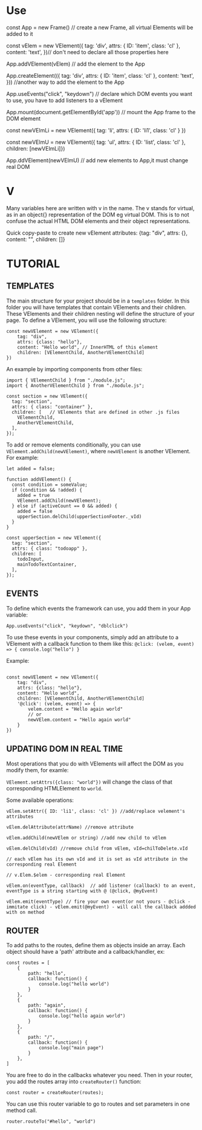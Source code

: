 # Use
const App = new Frame() //  create a new Frame, all virtual Elements will be added to it

const vElem = new VElement({ tag: 'div', attrs: { ID: 'item', class: 'cl' }, content: 'text', })// don't need to declare all those properties here

App.addVElement(vElem) // add the element to the App

App.createElement(({ tag: 'div', attrs: { ID: 'item', class: 'cl' }, content: 'text', })) //another way to add the element to the App

App.useEvents("click", "keydown") // declare which DOM events you want to use, you have to add listeners to a vElement

App.mount(document.getElementById('app')) // mount the App frame to the DOM element


const newVElmLi = new VElement({ tag: 'li', attrs: { ID: 'li1', class: 'cl' } })

const newVElmU = new VElement({ tag: 'ul', attrs: { ID: 'list', class: 'cl' }, children: [newVElmLi]})

App.ddVElement(newVElmU)  // add new elements to App,it must change real DOM



# V

Many variables here are written with v in the name. The v stands for virtual, as in an object{} representation of the DOM eg virtual DOM.
This is to not confuse the actual HTML DOM elements and their object representations.

Quick copy-paste to create new vElement attributes:  {tag: "div", attrs: {}, content: "", children: []}

# TUTORIAL

## TEMPLATES

The main structure for your project should be in a `templates` folder. In this folder you will have templates that contain VElements and their children.
These VElements and their children nesting will define the structure of your page. To define a VElement, you will use the following structure:

```
const newVElement = new VElement({
    tag: "div",
    attrs: {class: "hello"},
    content: "Hello world", // InnerHTML of this element
    children: [VElementChild, AnotherVElementChild]
})
```

An example by importing components from other files: 

```
import { VElementChild } from "./module.js";
import { AnotherVElementChild } from "./module.js";

const section = new VElement({
  tag: "section",
  attrs: { class: "container" },
  children: [   // VElements that are defined in other .js files
    VElementChild, 
    AnotherVElementChild,
  ],
});
```

To add or remove elements conditionally, you can use `VElement.addChild(newVElement)`, where `newVElement` is another VElement. For example:

```
let added = false;

function addVElement() {
  const condition = someValue;
  if (condition && !added) {
    added = true
    VElement.addChild(newVElement); 
  } else if (activeCount == 0 && added) {
    added = false
    upperSection.delChild(upperSectionFooter._vId)
  }
}

const upperSection = new VElement({
  tag: "section",
  attrs: { class: "todoapp" },
  children: [
    todoInput,
    mainTodoTextContainer,
  ],
});
```

## EVENTS

To define which events the framework can use, you add them in your App variable:

`App.useEvents("click", "keydown", "dblclick")`

To use these events in your components, simply add an attribute to a VElement with a callback function to them like this:
`@click: (velem, event) => { console.log("hello") }`

Example:

```

const newVElement = new VElement({
    tag: "div",
    attrs: {class: "hello"},
    content: "Hello world",
    children: [VElementChild, AnotherVElementChild]
    '@click': (velem, event) => {
        velem.content = "Hello again world"
        // or 
        newVElem.content = "Hello again world"
    }
})

```

## UPDATING DOM IN REAL TIME

Most operations that you do with VElements will affect the DOM as you modify them, for examle:

`VElement.setAttrs({class: "world"})` will change the class of that corresponding HTMLElement to `world`.

Some available operations:

```
vElem.setAttr({ ID: 'li1', class: 'cl' }) //add/replace velement's attributes

vElem.delAttribute(attrName) //remove attribute

vElem.addChild(newVElem or string) //add new child to vElem

vElem.delChild(vId) //remove child from vElem, vId=chilToDelete.vId

// each vElem has its own vId and it is set as vId attribute in the corresponding real Element

// v.Elem.$elem - corresponding real Element

vElem.on(eventType, callback)  // add listener (callback) to an event, eventType is a string starting with @ (@click, @myEvent)

vElem.emit(eventType) // fire your own event(or not yours - @click - immitate click) - vElem.emit(@myEvent) - will call the callback addded with on method
```


## ROUTER

To add paths to the routes, define them as objects inside an array. Each object should have a 'path' attribute and a callback/handler, ex:

```
const routes = [
    {
        path: "hello",
        callback: function() {
            console.log("hello world")
        }
    },
    {
        path: "again",
        callback: function() {
            console.log("hello again world")
        }
    },
    {
        path: "/",
        callback: function() {
            console.log("main page")
        }
    },
]
```

You are free to do in the callbacks whatever you need.
Then in your router, you add the routes array into `createRouter()` function:

`const router = createRouter(routes);`

You can use this router variable to go to routes and set parameters in one method call.

`router.routeTo("#hello", "world")`

